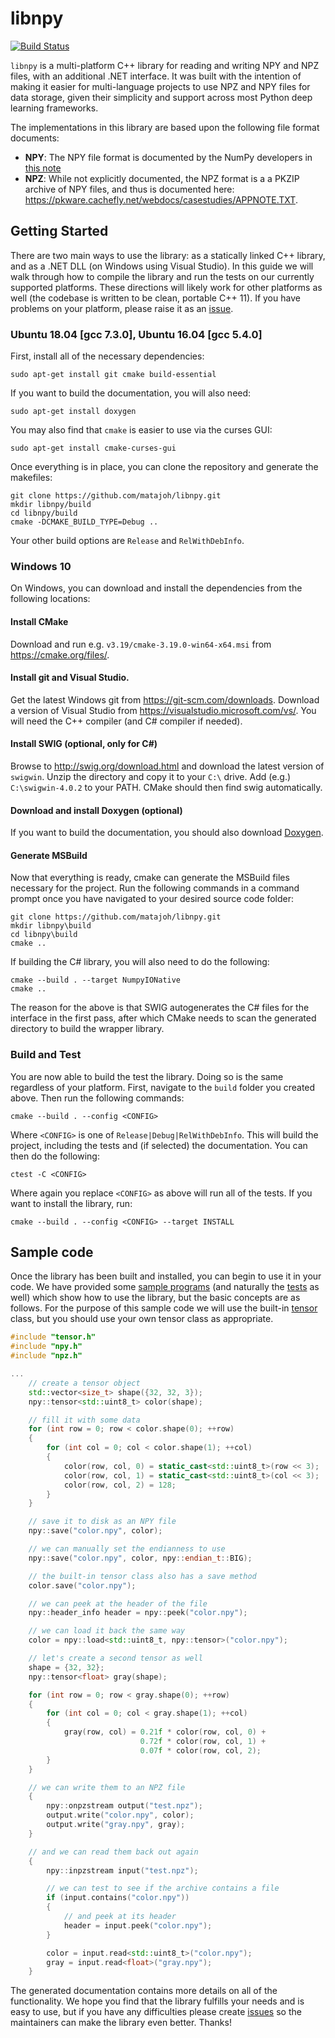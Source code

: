 # libnpy

[![Build Status](https://travis-ci.com/matajoh/libnpy.svg?token=mQKh8ae3m6BDSeGHqxyY&branch=main)](https://travis-ci.com/matajoh/libnpy)

`libnpy` is a multi-platform C++ library for reading and writing NPY and
NPZ files, with an additional .NET interface. It was built with the 
intention of making it easier for multi-language projects to use NPZ and
NPY files for data storage, given their simplicity and support across
most Python deep learning frameworks.

The implementations in this library are based upon the following file
format documents:
- **NPY**: The NPY file format is documented by the NumPy developers
           in [this note](https://docs.scipy.org/doc/numpy/reference/generated/numpy.lib.format.html)
- **NPZ**: While not explicitly documented, the NPZ format is a
           a PKZIP archive of NPY files, and thus is documented
           here: https://pkware.cachefly.net/webdocs/casestudies/APPNOTE.TXT.

## Getting Started

There are two main ways to use the library: as a statically linked C++
library, and as a .NET DLL (on Windows using Visual Studio). In this
guide we will walk through how to compile the library and run the tests
on our currently supported platforms. These directions will likely
work for other platforms as well (the codebase is written to be clean,
portable C++ 11). If you have problems on your platform, please raise
it as an [issue](https://github.com/matajoh/libnpy/issues).


### Ubuntu 18.04 [gcc 7.3.0], Ubuntu 16.04 [gcc 5.4.0]

First, install all of the necessary dependencies:

    sudo apt-get install git cmake build-essential

If you want to build the documentation, you will also need:

    sudo apt-get install doxygen

You may also find that `cmake` is easier to use via the curses GUI:

    sudo apt-get install cmake-curses-gui

Once everything is in place, you can clone the repository and generate the
makefiles:

    git clone https://github.com/matajoh/libnpy.git
    mkdir libnpy/build
    cd libnpy/build
    cmake -DCMAKE_BUILD_TYPE=Debug ..

Your other build options are `Release` and `RelWithDebInfo`.

### Windows 10

On Windows, you can download and install the dependencies from the following
locations:

#### Install CMake
Download and run e.g. `v3.19/cmake-3.19.0-win64-x64.msi` from
https://cmake.org/files/.

#### Install git and Visual Studio.
Get the latest Windows git from https://git-scm.com/downloads. Download a
version of Visual Studio from https://visualstudio.microsoft.com/vs/. You
will need the C++ compiler (and C# compiler if needed).

#### Install SWIG (optional, only for C#)
Browse to http://swig.org/download.html and download the latest version of
`swigwin`. Unzip the directory and copy it to your `C:\` drive. Add (e.g.)
`C:\swigwin-4.0.2` to your PATH. CMake should then find swig automatically.

#### Download and install Doxygen (optional)
If you want to build the documentation, you should also download
[Doxygen](http://www.doxygen.nl/). 

#### Generate MSBuild
Now that everything is ready, cmake can generate the MSBuild files necessary
for the project. Run the following commands in a command prompt once you have
navigated to your desired source code folder:

    git clone https://github.com/matajoh/libnpy.git
    mkdir libnpy\build
    cd libnpy\build
    cmake ..

If building the C# library, you will also need to do the following:

    cmake --build . --target NumpyIONative
    cmake ..

The reason for the above is that SWIG autogenerates the C# files for the
interface in the first pass, after which CMake needs to scan the generated
directory to build the wrapper library.

### Build and Test
You are now able to build the test the library. Doing so is the same
regardless of your platform. First, navigate to the `build` folder you
created above. Then run the following commands:

    cmake --build . --config <CONFIG>

Where `<CONFIG>` is one of `Release|Debug|RelWithDebInfo`. This will build
the project, including the tests and (if selected) the documentation. You
can then do the following:

    ctest -C <CONFIG>

Where again you replace `<CONFIG>` as above will run all of the tests.
If you want to install the library, run:

    cmake --build . --config <CONFIG> --target INSTALL

## Sample code

Once the library has been built and installed, you can begin to use it
in your code. We have provided some
[sample programs](https://github.com/matajoh/libnpy/tree/main/samples)
(and naturally the [tests](https://github.com/matajoh/libnpy/tree/main/test)
as well) which show how to use the library, but the basic concepts are as follows.
For the purpose of this sample code we will use the built-in [tensor](src/tensor.h)
class, but you should use your own tensor class as appropriate.

```C++
#include "tensor.h"
#include "npy.h"
#include "npz.h"

...
    // create a tensor object
    std::vector<size_t> shape({32, 32, 3});
    npy::tensor<std::uint8_t> color(shape);

    // fill it with some data
    for (int row = 0; row < color.shape(0); ++row)
    {
        for (int col = 0; col < color.shape(1); ++col)
        {
            color(row, col, 0) = static_cast<std::uint8_t>(row << 3);
            color(row, col, 1) = static_cast<std::uint8_t>(col << 3);
            color(row, col, 2) = 128;
        }
    }

    // save it to disk as an NPY file
    npy::save("color.npy", color);

    // we can manually set the endianness to use
    npy::save("color.npy", color, npy::endian_t::BIG);

    // the built-in tensor class also has a save method
    color.save("color.npy");

    // we can peek at the header of the file
    npy::header_info header = npy::peek("color.npy");

    // we can load it back the same way
    color = npy::load<std::uint8_t, npy::tensor>("color.npy");

    // let's create a second tensor as well
    shape = {32, 32};
    npy::tensor<float> gray(shape);

    for (int row = 0; row < gray.shape(0); ++row)
    {
        for (int col = 0; col < gray.shape(1); ++col)
        {
            gray(row, col) = 0.21f * color(row, col, 0) +
                             0.72f * color(row, col, 1) +
                             0.07f * color(row, col, 2);
        }
    }

    // we can write them to an NPZ file
    {
        npy::onpzstream output("test.npz");
        output.write("color.npy", color);
        output.write("gray.npy", gray);
    }

    // and we can read them back out again
    {
        npy::inpzstream input("test.npz");

        // we can test to see if the archive contains a file
        if (input.contains("color.npy"))
        {
            // and peek at its header
            header = input.peek("color.npy");
        }

        color = input.read<std::uint8_t>("color.npy");
        gray = input.read<float>("gray.npy");
    }
```

The generated documentation contains more details on all of the functionality.
We hope you find that the library fulfills your needs and is easy to use, but
if you have any difficulties please create
[issues](https://github.com/matajoh/libnpy/issues) so the maintainers can make
the library even better. Thanks!